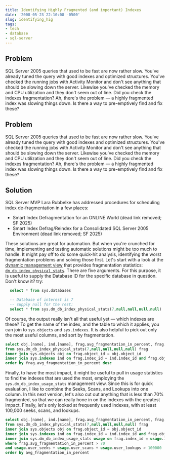 ```yaml
---
title: Identifying Highly Fragmented (and important) Indexes
date: '2008-05-23 22:10:08 -0500'
slug: identifying_hig
tags:
- tech
- database
- sql-server
---
```


## Problem

SQL Server 2005 queries that used to be fast are now rather slow.
You've already tuned the query with good indexes and optimized structures.
You've checked the running jobs with Activity Monitor and don't see anything
that should be slowing down the server. Likewise you've checked the memory and
CPU utilization and they don't seem out of line. Did you check the indexes
fragmentation? Ah, there's the problem &mdash; a highly fragmented index was
slowing things down. Is there a way to pre-emptively find and fix these?

<!-- truncate -->

## Problem

SQL Server 2005 queries that used to be fast are now rather slow.
You've already tuned the query with good indexes and optimized structures.
You've checked the running jobs with Activity Monitor and don't see anything
that should be slowing down the server. Likewise you've checked the memory and
CPU utilization and they don't seem out of line. Did you check the indexes
fragmentation? Ah, there's the problem &mdash; a highly fragmented index was
slowing things down. Is there a way to pre-emptively find and fix these?

## Solution

SQL Server MVP Lara Rubbelke has addressed procedures for
scheduling index de-fragmentation in a few places:

* Smart Index Defragmentation for an ONLINE World (dead link removed; SF 2025)
* Smart Index Defrag/Reindex for a Consolidated SQL Server 2005 Environment (dead link removed; SF 2025)

These solutions are great for automation. But when you're crunched for time,
implementing and testing automatic solutions might be too much to handle. It
might pay off to do some quick-hit analysis, identifying the worst fragmentation
problems and solving those first. Let's start with a look at the [dynamic management
view](https://msdn.microsoft.com/en-us/library/ms188754.aspx) that provides fragmentation statistics: [`dm_db_index_physical_stats`](https://msdn.microsoft.com/en-us/library/ms188917.aspx).
There are five arguments. For this purpose, it is useful to supply the Database
ID for the specific database in question. Don't know it? try:

```sql
  select * from sys.databases

  -- Database of interest is 7
  -- supply null for the rest:
  select * from sys.dm_db_index_physical_stats(7,null,null,null,null)
```

Of course, the output really isn't all that useful yet &mdash; which indexes are
these? To get the name of the index, and the table to which it applies, you can
join to `sys.objects` and `sys.indexes`. It is also helpful to pick out only the
most useful columns, and sort by fragmentation.

```sql
select obj.[name], ind.[name], frag.avg_fragmentation_in_percent, frag.fragment_count, frag.avg_fragment_size_in_pages, frag.page_count
from sys.dm_db_index_physical_stats(7,null,null,null,null) frag
inner join sys.objects obj on frag.object_id = obj.object_id
inner join sys.indexes ind on frag.index_id = ind.index_id and frag.object_id = ind.object_id
order by frag.avg_fragmentation_in_percent desc
```

Finally, to have the most impact, it might be useful to pull in usage statistics
to find the indexes that are used the most, employing the
`sys.dm_db_index_usage_stats` management view. Since this is for quick
evaluation, I like to combine the Seeks, Scans, and Lookups into one column. In
this next version, let's also cut out anything that is less than 70% fragmented,
so that we can really hone in on the indexes with the greatest impact. Finally,
let's only looked at frequently used indexes, with at least 100,000 seeks,
scans, and lookups.

```sql
select obj.[name], ind.[name], frag.avg_fragmentation_in_percent, frag.fragment_count, frag.avg_fragment_size_in_pages, frag.page_count, usage.user_seeks + usage.user_scans + usage.user_lookups as user_x
from sys.dm_db_index_physical_stats(7,null,null,null,null) frag
inner join sys.objects obj on frag.object_id = obj.object_id
inner join sys.indexes ind on frag.index_id = ind.index_id and frag.object_id = ind.object_id
inner join sys.dm_db_index_usage_stats usage on frag.index_id = usage.index_id and frag.object_id = usage.object_id
where frag.avg_fragmentation_in_percent > 70
and usage.user_seeks + usage.user_scans + usage.user_lookups > 100000
order by avg_fragmentation_in_percent
```
